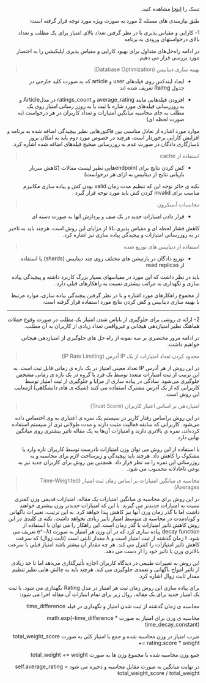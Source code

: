 <div dir="rtl">

تسک را [اینجا](TASK.md) مشاهده کنید.

</div>
  
<div dir="rtl">

طبق نیازمندی های مسئله 2 مورد به صورت ویژه مورد توجه قرار گرفته است:

1- کارایی و مقیاس پذیری با در نظر گرفتن تعداد بالای امتیاز برای یک مطلب و تعداد بالای درخواستهای ورودی به برنامه


در ادامه راه‌حل‌های متداول برای بهبود کارایی و مقیاس پذیری اپلیکیشن را به اختصار مورد بررسی قرار می دهیم.


</div>


<div dir="rtl">


> بهینه سازی دیتابیس (Database Optimization)

- ایجاد ایندکس روی فیلدهای user و article که به صورت کلید خارجی در جدول Raitng تعریف شده اند


- افزودن فیلدهایی مانند average_rating و ratings_count در مدلArticle و به روزرسانی فیلدهای مورد شاره با ثبت یا به روزر رسانی امتیاز روی یک مطلب به جای محاسبه میانگین امتیازات و تعداد کاربران در هر درخواست (به صورت لحظه ای)

موارد مورد اشاره از تعادل مناسبی بین فاکتورهایی نظیر پیچیدگی اضافه شده به برنامه و افزایش کارایی برخوردار است، هرچند در خصوص مورد دوم باید به امکان بروز ناسازگاری دادگان در صورت عدم به روزرسانی صحیح فیلدهای اضافه شده  اشاره کرد.



> استفاده از cache

- کش کردن نتایج برای endpointهایی نظیر لیست مقالات (کاهش سربار بازیابی نتایج از دیتابیس  به ازای هر درخواست)

 نکته ی حائز توجه این که تنظیم مدت زمان valid بودن کش و پیاده سازی مکانیزم مناسب برای invalid کردن کش باید مورد توجه قرار گیرد .


>محاسبات آسنکرون

- قرار دادن امتیازات جدید در یک صف و پردازش آنها به صورت دسته ای 



کاهش فشار لحظه ای و مقیاس پذیری بالا از مزایای این روش است. هرچند باید به تاخیر در به روزرسانی امتیازات و پیچیدگی پیاده سازی نیز اشاره کرد.



>استفاده از دیتابیس های توزیع شده

- توزیع دادگان در پارتیشن های مختلف روی چند دیتابیس (shards) یا استفاده از read replicas 

باید در نظر داشت که این مورد در مقیاسهای بسیار بزرگ کاربرد داشته و پیچیدگی پیاده سازی و نگهداری به مراتب بیشتری نسبت به راهکارهای قبلی دارد.


از مجموع راهکارهای مورد اشاره و با در نظر گرفتن پیچیدگی پیاده سازی،  موارد مرتبط با بهینه سازی دیتابیس و کش کردن نتایج مورد استفاده قرار گرفته است.

</div>

---

<div dir="rtl">

2- ارائه ی روشی برای جلوگیری از بایاس شدن امتیاز یک مطلب در صورت وقوع حملات هماهنگ نظیر امتیازدهی هیجانی و غیرواقعی تعداد زیادی از کاربران به آن مطلب.

در ادامه مرور مختصری بر سه نمونه از راه حل های جلوگیری از امتیازدهی هیجانی خواهیم داشت.

</div>

<div dir="rtl">

>  محدود کردن تعداد امتیازات از یک IP آدرس (IP Rate Limiting) 

در این روش از هر آدرس IP تعداد معینی امتیاز در یک بازه ی زمانی قابل ثبت است. به این ترتیب از ثبت امتیازات متعدد توسط یک فرد یا گروه در یک بازه ی زمانی مشخص جلوگیری می‌شود.
سادگی در پیاده سازی از مزایا و جلوگیری از ثبت امتیاز توسط کاربرانی که از یک آدرس مشترک استفاده می کنند (شبکه ی های دانشگاهی) ازمعایب این روش است.


> امتیازدهی بر اساس اعتبار کاربران (Trust Score)


در این روش  براساس رفتار کاربر در سیستم یک نمره ی اعتباری به وی اختصاص داده می‌شود. کاربرانی که سابقه فعالیت مثبت دارند و مدت طولانی ‌تری از سیستم استفاده کرده‌اند، نمره ی بالاتری دارند و امتیازات آن‌ها به یک مقاله تاثیر بیشتری روی میانگین نهایی دارد.

با استفاده از این روش می توان وزن امتیازات نادرست توسط کاربران تازه وارد یا مشکوک را کاهش داد. هرچند باید پیچیدگی و زیرساخت لازم برای محاسبه و به روزرسانی این نمره را مد نظر قرار داد. همچنین بین روش برای کاربران جدید نیز به نوعی ناعادلانه محسوب می شود.


> محاسبه ی میانگین امتیازات بر اساس زمان ثبت امتیاز (Time-Weighted Averages)

در این روش برای محاسبه ی میانگین امتیازات یک مقاله، امتیازات قدیمی وزن کمتری نسبت به امتیازات جدیدتر می گیرند. با این که امتیازات جدیدتر وزن بیشتری خواهند داشت اما با گذر زمان وزن آنها نیز کاهش پیدا خواهد کرد. به این ترتیب، تغییرات ناگهانی و کوتاه‌مدت در محاسبه ی متوسط امتیاز تأثیر زیادی نخواهد داشت. نکته ی کلیدی در این روش کاهش تاثیر امتیازات با گذر زمان است. این راهکار را می توان با استفاده از decay function پیاده سازی کرد که در آن وزن هر امتیاز به صورت e^−λt تعریف می شود. t زمان گذشته از ثبت امتیاز است و λ مقدار ثابتی است (ثابت زوال) که سرعت کاهش تاثیر امتیازات را کنترل می کند. هر چه مقدار آن بیشتر باشد امتیاز قبلی با سرعت بالاتری ورن یا تاثیر خود را ار دست می دهد.
 
این روش به تغییرات طبیعی در دیدگاه کاربران اجازه تأثیرگذاری می‌دهد اما تا حد زیادی از تاثیر امواج ناگهانی و تعمدی جلوگیری می کند. هرچند باید به چالش هایی نظیر تنظیم مقدار ثابت زوال اشاره کرد.

برای پیاده سازی این روش زمان ثبت هر امتیاز در مدل Rating نگهداری می شود. با ثبت یک امتیاز جدید برای یک مقاله، روال زیر برای تمام انتیازات آن مقاله اجرا می شود:

محاسبه ی زمان گذشته از ثبت شدن امتیاز  و نگهداری در فیلد time_difference

محاسبه ی وزن برای امتیاز به صورت math.exp(-time_difference * time_decay_constant)

ضرب امتیاز در وزن محاسبه شده و جمع با امتیاز کلی به صورت total_weight_score += rating.score * weight

جمع وزن محاسبه شده با مجموع وزن ها به صورت  total_weight += weight

در نهایت میانگین به صورت مقابل محاسبه و ذخیره می شود self.average_rating = total_weight_score / total_weight

</div>